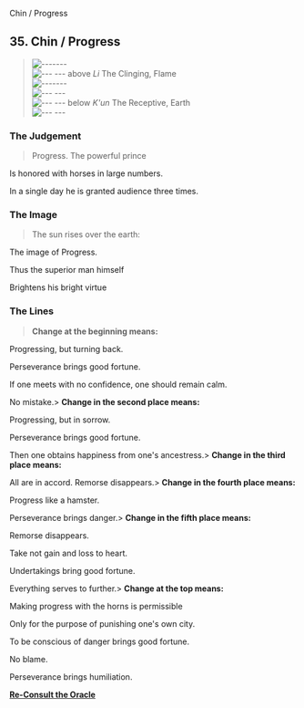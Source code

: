 Chin / Progress
## 35. Chin / Progress
> ![-------](../images/yangU.gif)   
> ![--- ---](../images/yinU.gif) above _Li_ The Clinging, Flame  
> ![-------](../images/yangU.gif)   
> ![--- ---](../images/yinU.gif)   
> ![--- ---](../images/yinU.gif) below _K'un_ The Receptive, Earth  
> ![--- ---](../images/yinU.gif)
### The Judgement
> Progress. The powerful prince  
>  Is honored with horses in large numbers.  
>  In a single day he is granted audience three times.
### The Image
> The sun rises over the earth:  
>  The image of Progress.  
>  Thus the superior man himself  
>  Brightens his bright virtue
### The Lines
> **Change at the beginning means:**  
>  Progressing, but turning back.  
>  Perseverance brings good fortune.  
>  If one meets with no confidence, one should remain calm.  
>  No mistake.> **Change in the second place means:**  
>  Progressing, but in sorrow.  
>  Perseverance brings good fortune.  
>  Then one obtains happiness from one's ancestress.> **Change in the third place means:**  
>  All are in accord. Remorse disappears.> **Change in the fourth place means:**  
>  Progress like a hamster.  
>  Perseverance brings danger.> **Change in the fifth place means:**  
>  Remorse disappears.  
>  Take not gain and loss to heart.  
>  Undertakings bring good fortune.  
>  Everything serves to further.> **Change at the top means:**  
>  Making progress with the horns is permissible  
>  Only for the purpose of punishing one's own city.  
>  To be conscious of danger brings good fortune.  
>  No blame.  
>  Perseverance brings humiliation.

**[Re-Consult the Oracle](../index.html)**

